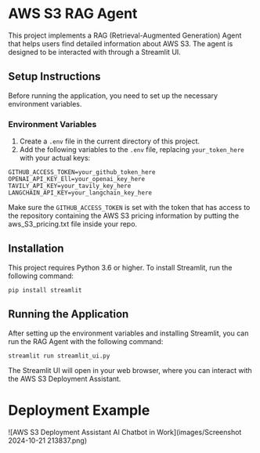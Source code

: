 # AWS S3 RAG Agent

This project implements a RAG (Retrieval-Augmented Generation) Agent that helps users find detailed information about AWS S3. The agent is designed to be interacted with through a Streamlit UI.

## Setup Instructions

Before running the application, you need to set up the necessary environment variables.

### Environment Variables

1. Create a `.env` file in the current directory of this project.
2. Add the following variables to the `.env` file, replacing `your_token_here` with your actual keys:

```plaintext
GITHUB_ACCESS_TOKEN=your_github_token_here
OPENAI_API_KEY_Ell=your_openai_key_here
TAVILY_API_KEY=your_tavily_key_here
LANGCHAIN_API_KEY=your_langchain_key_here
```

Make sure the `GITHUB_ACCESS_TOKEN` is set with the token that has access to the repository containing the AWS S3 pricing information by putting the aws_S3_pricing.txt file inside your repo.

## Installation

This project requires Python 3.6 or higher. To install Streamlit, run the following command:

```
pip install streamlit
```

## Running the Application

After setting up the environment variables and installing Streamlit, you can run the RAG Agent with the following command:

```
streamlit run streamlit_ui.py
```

The Streamlit UI will open in your web browser, where you can interact with the AWS S3 Deployment Assistant.

# Deployment Example

![AWS S3 Deployment Assistant
AI Chatbot in Work](images/Screenshot 2024-10-21 213837.png)